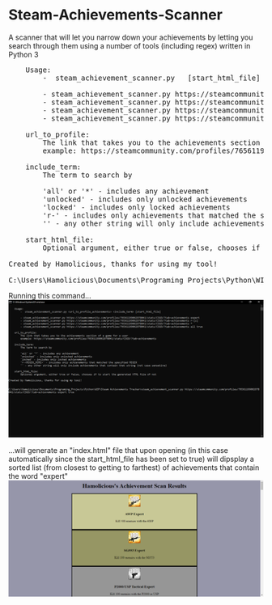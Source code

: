# Steam-Achievements-Scanner
A scanner that will let you narrow down your achievements by letting you search through them using a number of tools (including regex) written in Python 3

<pre>
    Usage:
        -  steam_achievement_scanner.py <url_to_profile_achievements> <include_term> [start_html_file]

        - steam_achievement_scanner.py https://steamcommunity.com/profiles/76561199062978041/stats/CSGO/?tab=achievements expert
        - steam_achievement_scanner.py https://steamcommunity.com/profiles/76561199062978041/stats/CSGO/?tab=achievements r-[z]
        - steam_achievement_scanner.py https://steamcommunity.com/profiles/76561199062978041/stats/CSGO/?tab=achievements *
        - steam_achievement_scanner.py https://steamcommunity.com/profiles/76561199062978041/stats/CSGO/?tab=achievements all true

    url_to_profile:
        The link that takes you to the achievements section of a game for a user
        example: https://steamcommunity.com/profiles/76561199062978041/stats/CSGO/?tab=achievements

    include_term:
        The term to search by

        'all' or '*' - includes any achievement
        'unlocked' - includes only unlocked achievements
        'locked' - includes only locked achievements
        'r-<REGEX_HERE>' - includes only achievements that matched the specified REGEX
        '' - any other string will only include achievements that contain that string (not case sensetive)

    start_html_file:
        Optional argument, either true or false, chooses if to start the generated HTML file of not

Created by Hamolicious, thanks for using my tool!

C:\Users\Hamolicious\Documents\Programing_Projects\Python\WIP\Steam Achievements Tracker>
</pre>

Running this command...
<img src="https://github.com/hamolicious/Steam-Achievements-Scanner/blob/master/Screenshots/command.PNG?raw=true">

...will generate an "index.html" file that upon opening (in this case automatically since the start_html_file has been set to true) will dipsplay a sorted list (from closest to getting to farthest) of achievements that contain the word "expert"
<img src="https://github.com/hamolicious/Steam-Achievements-Scanner/blob/master/Screenshots/index.PNG?raw=true">


